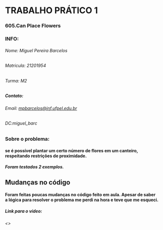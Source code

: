 # TRABALHO PRÁTICO 1
### 605.Can Place Flowers

### INFO:
###### Nome: Miguel Pereira Barcelos
###### Matricula: 21201954
###### Turma: M2
##### Contato:
###### Email: mpbarcelos@inf.ufpel.edu.br 
###### DC:miguel_barc

### Sobre o problema:
#### se é possível plantar um certo número de flores em um canteiro, respeitando restrições de proximidade.
##### Foram testados 2 exemplos. 

## Mudanças no código
#### Foram feitas poucas mudanças no código feito em aula. Apesar de saber a lógica para resolver o problema me perdi na hora e teve que me esqueci.

##### Link para o vídeo:
###### <>
